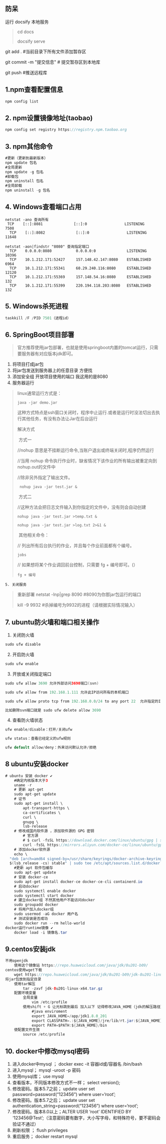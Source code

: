 ## 防呆
运行 docsify 本地服务
> cd docs
>
> docsify serve

git add . #当前目录下所有文件添加暂存区

git commit -m "提交信息" # 提交暂存区到本地库

git push #推送远程库

## 1.npm查看配置信息

```.java
npm config list
```

## 2. npm设置镜像地址(taobao)

```.java
npm config set registry https://registry.npm.taobao.org
```

## 3. npm其他命令

```.java
#更新（更新到最新版本）
npm update 包名
#全局更新
npm update -g 包名
#卸载包
npm uninstall 包名
#全局卸载
npm uninstall -g 包名
```

## 4. Windows查看端口占用

```
netstat -ano 查询所有
 TCP    [::]:8081              [::]:0                 LISTENING       7508
  TCP    [::]:8082              [::]:0                 LISTENING       11648
  
netstat -aon|findstr "8080" 查询指定端口
  TCP    0.0.0.0:8080           0.0.0.0:0              LISTENING       10396
  TCP    10.1.212.171:52427     157.148.42.147:8080    ESTABLISHED     6964
  TCP    10.1.212.171:55341     60.29.240.116:8080     ESTABLISHED     12120
  TCP    10.1.212.171:55369     157.148.54.16:8080     ESTABLISHED     132
  TCP    10.1.212.171:55399     220.194.118.203:8080   ESTABLISHED     132
```

## 5. Windows杀死进程

```.java
taskkill /F /PID 7501（进程id） 
```

## 6. SpringBoot项目部署

> 官方推荐使用jar包部署，也就是使用springboot内置的tomcat运行，只需要服务器有对应版本jdk即可。

1. 将项目打成jar包
2. 将jar包发送到服务器上的任意目录 方便找
3. 添加安全组 开放项目使用的端口 我这用的是8080
4. 服务器运行

> linux通常运行方式是：
>
> `java -jar demo.jar`
>
> 这种方式特点是ssh窗口关闭时，程序中止运行.或者是运行时没法切出去执行其他任务，有没有办法让Jar在后台运行
>
> 解决方式 
>
> ​	方式一
>
> //nohup 意思是不挂断运行命令,当账户退出或终端关闭时,程序仍然运行 
>
> //当用 nohup 命令执行作业时，缺省情况下该作业的所有输出被重定向到nohup.out的文件中
>
> //除非另外指定了输出文件。
>
> ` nohup java -jar test.jar &`
>
> ​	方式二 
>
> //这种方法会把日志文件输入到你指定的文件中，没有则会自动创建
>
> `nohup java -jar test.jar >temp.txt &`
>
> `nohup java -jar test.jar >log.txt 2>&1 &`
>
> ​	其他相关命令：
>
> // 列出所有后台执行的作业，并且每个作业前面都有个编号。
>
> `jobs`
>
> // 如果想将某个作业调回前台控制，只需要 fg + 编号即可。(）	
>
> `fg + 编号`

	5. 关闭服务

> 重新部署
> netstat -lnp|grep 8090   #8090为你那jar包运行的端口
>
> kill -9 9932        #杀掉编号为9932的进程（请根据实际情况输入）

## 7.  ubuntu防火墙和端口相关操作

1. 关闭防火墙

``` java
sudo ufw disable
```

2. 开启防火墙

```java
sudo ufw enable
```

3. 开放或关闭指定端口

``` java
sudo ufw allow 3690 允许外部访问3690端口(svn)

sudo ufw allow from 192.168.1.111 允许此IP访问所有的本机端口

sudo ufw allow proto tcp from 192.168.0.0/24 to any port 22  允许指定的IP段访问特定端口

比如删除svn端口就是 sudo ufw delete allow 3690 
```

4. 查看防火墙状态

```java
ufw enable/disable：打开/关闭ufw

ufw status：查看已经定义的ufw规则

ufw default allow/deny：外来访问默认允许/拒绝
```

## 8 ubuntu安装docker

```java
# ubuntu 安装 docker ✔
	#确定内核版本大于3 
	uname -r 
	# 更新 apt-get
	sudo apt-get update 
	# 证书
	sudo apt-get install \
		apt-transport-https \
		ca-certificates \
		curl \
		gnupg \
		lsb-release
	# 修改成国内软件源 ，添加软件源的 GPG 密钥
		# 官方源
		# $ curl -fsSL https://download.docker.com/linux/ubuntu/gpg | sudo gpg --dearmor -o /usr/share/keyrings/docker-archive-keyring.gpg
		curl -fsSL https://mirrors.aliyun.com/docker-ce/linux/ubuntu/gpg | sudo gpg --dearmor -o /usr/share/keyrings/docker-archive-keyring.gpg
	# 添加docker软件源
	echo \
  "deb [arch=amd64 signed-by=/usr/share/keyrings/docker-archive-keyring.gpg] https://mirrors.aliyun.com/docker-ce/linux/ubuntu \
  $(lsb_release -cs) stable" | sudo tee /etc/apt/sources.list.d/docker.list > /dev/null		
    #更新 apt 软件包缓存
	sudo apt-get update
	# 安装 docker-ce
	sudo apt-get install docker-ce docker-ce-cli containerd.io
	# 启动docker
	sudo systemctl enable docker
	sudo systemctl start docker
	# 建立docker组 不然其他用户不能访问docker
	sudo groupadd docker
	# 将用户加入docker组
	sudo usermod -aG docker 用户名
	# 测试安装是否成功
	sudo docker run --rm hello-world
docker运行runtime镜像 ✔
	docker load -i 镜像名.tar
```

## 9.centos安装jdk

```java
不用openjdk 
	使用这个镜像站 https://repo.huaweicloud.com/java/jdk/8u201-b09/
centos使用wget下载
	wget https://repo.huaweicloud.com/java/jdk/8u201-b09/jdk-8u201-linux-x64.tar.gz
将jar包放到指定目录
	使用tar解压
		tar -zxvf jdk-8u201-linux-x64.tar.gz
	配置环境变量
		全局变量
			vim /etc/profile
		使用shift + G 让光标跳到最后 加入以下 记得修改JAVA_HOME（jdk的解压路径）
			#java enviroment
			export JAVA_HOME=/app/jdk1.8.0_201
			export CLASSPATH=.:${JAVA_HOME}/jre/lib/rt.jar:${JAVA_HOME}/lib/dt.jar:${JAVA_HOME}/lib/tools.jar
			export PATH=$PATH:${JAVA_HOME}/bin
	使配置文件生效
		source /etc/profile
```

## 10. docker中修改mysql密码

1. 进入docker中mysql ； docker exec -it 容器id或/容器名 /bin/bash
2. 进入mysql；  mysql -uroot -p 密码
3. 使用mysql库； use mysql
4. 查看版本，不同版本修改方式不一样； select version();
5. 修改密码。版本5.7之前；  update user set password=password(“123456”) where user=‘root’;
6. 修改密码。版本5.7之后； update user set authentication_string=password(“123456”) where user=‘root’;
7. 修改密码。版本8.0以上；ALTER USER ‘root’ IDENTIFIED BY ‘123456@Test’;（注意密码要有数字，大小写字母，和特殊符号，要不密码会验证不通过）
8. 刷新权限 ； flush privileges
9. 重启服务； docker restart mysql
